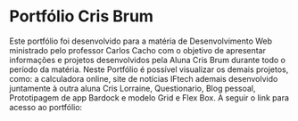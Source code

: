 # Portfólio Cris Brum

  Este portfólio foi desenvolvido para a matéria de Desenvolvimento Web ministrado pelo professor Carlos Cacho com o objetivo de apresentar informações e projetos desenvolvidos pela Aluna Cris Brum durante todo o período da matéria. Neste Portfólio é possível visualizar os demais projetos, como: a calculadora online, site de notícias IFtech ademais desenvolvido juntamente à outra aluna Cris Lorraine, Questionario, Blog pessoal, Prototipagem de app Bardock e modelo Grid e Flex Box.
  A seguir o link para acesso ao portfólio:
